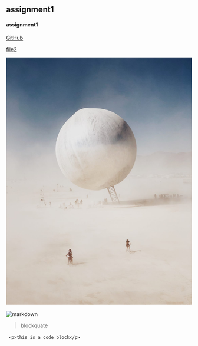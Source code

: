 ## assignment1

#### assignment1

[GitHub](http://github.com)

[file2](file2.md)

![picture](images/03-POTY-3rd-Peng-Hao-1100x1467.jpg)

![markdown](https://markdown-here.com/img/icon256.png)

>blockquate

` <p>this is a code block</p>`
